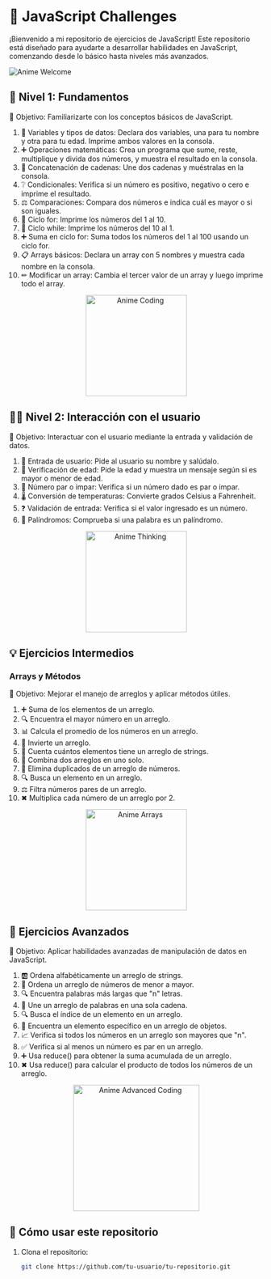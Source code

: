 # 🌟 JavaScript Challenges

¡Bienvenido a mi repositorio de ejercicios de JavaScript! Este repositorio está diseñado para ayudarte a desarrollar habilidades en JavaScript, comenzando desde lo básico hasta niveles más avanzados.

![Anime Welcome](https://media.giphy.com/media/VUC9YdLSnKuJy/giphy.gif)

## 🔰 Nivel 1: Fundamentos

🎯 Objetivo: Familiarizarte con los conceptos básicos de JavaScript.

1. 📝 Variables y tipos de datos: Declara dos variables, una para tu nombre y otra para tu edad. Imprime ambos valores en la consola.
2. ➕ Operaciones matemáticas: Crea un programa que sume, reste, multiplique y divida dos números, y muestra el resultado en la consola.
3. 🔗 Concatenación de cadenas: Une dos cadenas y muéstralas en la consola.
4. ❔ Condicionales: Verifica si un número es positivo, negativo o cero e imprime el resultado.
5. ⚖ Comparaciones: Compara dos números e indica cuál es mayor o si son iguales.
6. 🔁 Ciclo for: Imprime los números del 1 al 10.
7. 🔄 Ciclo while: Imprime los números del 10 al 1.
8. ➕ Suma en ciclo for: Suma todos los números del 1 al 100 usando un ciclo for.
9. 📋 Arrays básicos: Declara un array con 5 nombres y muestra cada nombre en la consola.
10. ✏ Modificar un array: Cambia el tercer valor de un array y luego imprime todo el array.

<p align="center">
  <img src="https://media.giphy.com/media/L0NFsxZrFbMkAkA27z/giphy.gif" width="200" alt="Anime Coding">
</p>

## 🧑‍💻 Nivel 2: Interacción con el usuario

🎯 Objetivo: Interactuar con el usuario mediante la entrada y validación de datos.

1. 👤 Entrada de usuario: Pide al usuario su nombre y salúdalo.
2. 🧓 Verificación de edad: Pide la edad y muestra un mensaje según si es mayor o menor de edad.
3. 🔢 Número par o impar: Verifica si un número dado es par o impar.
4. 🌡 Conversión de temperaturas: Convierte grados Celsius a Fahrenheit.
5. ❓ Validación de entrada: Verifica si el valor ingresado es un número.
6. 🔄 Palíndromos: Comprueba si una palabra es un palíndromo.

<p align="center">
  <img src="https://media.giphy.com/media/Tdd3w7GzPeG7PZSfiQ/giphy.gif" width="200" alt="Anime Thinking">
</p>

## 💡 Ejercicios Intermedios

### Arrays y Métodos
🎯 Objetivo: Mejorar el manejo de arreglos y aplicar métodos útiles.

1. ➕ Suma de los elementos de un arreglo.
2. 🔍 Encuentra el mayor número en un arreglo.
3. 📊 Calcula el promedio de los números en un arreglo.
4. 🔄 Invierte un arreglo.
5. 📝 Cuenta cuántos elementos tiene un arreglo de strings.
6. 🔗 Combina dos arreglos en uno solo.
7. 🧹 Elimina duplicados de un arreglo de números.
8. 🔍 Busca un elemento en un arreglo.
9. ⚖ Filtra números pares de un arreglo.
10. ✖ Multiplica cada número de un arreglo por 2.

<p align="center">
  <img src="https://media.giphy.com/media/xT9IgzoKnwFNmISR8I/giphy.gif" width="200" alt="Anime Arrays">
</p>

## 🚀 Ejercicios Avanzados

🎯 Objetivo: Aplicar habilidades avanzadas de manipulación de datos en JavaScript.

1. 🆎 Ordena alfabéticamente un arreglo de strings.
2. 🔢 Ordena un arreglo de números de menor a mayor.
3. 🔍 Encuentra palabras más largas que "n" letras.
4. 🧵 Une un arreglo de palabras en una sola cadena.
5. 🔍 Busca el índice de un elemento en un arreglo.
6. 🔄 Encuentra un elemento específico en un arreglo de objetos.
7. 📈 Verifica si todos los números en un arreglo son mayores que "n".
8. ✅ Verifica si al menos un número es par en un arreglo.
9. ➕ Usa reduce() para obtener la suma acumulada de un arreglo.
10. ✖ Usa reduce() para calcular el producto de todos los números de un arreglo.

<p align="center">
  <img src="https://media.giphy.com/media/kdHa4JvihG6g/giphy.gif" width="250" alt="Anime Advanced Coding">
</p>


## 🔧 Cómo usar este repositorio

1. Clona el repositorio:
   ```bash
   git clone https://github.com/tu-usuario/tu-repositorio.git
